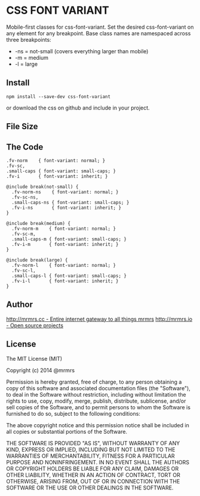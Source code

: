 # CSS FONT VARIANT

  Mobile-first classes for css-font-variant.
  Set the desired css-font-variant on any element for any breakpoint.
  Base class names are namespaced across three breakpoints:

*  -ns = not-small (covers everything larger than mobile)
*  -m  = medium
*  -l  = large

## Install
```
npm install --save-dev css-font-variant
```
or download the css on github and include in your project.

## File Size


## The Code
```
.fv-norm    { font-variant: normal; }
.fv-sc,
.small-caps { font-variant: small-caps; }
.fv-i       { font-variant: inherit; }

@include break(not-small) {
  .fv-norm-ns    { font-variant: normal; }
  .fv-sc-ns,
  .small-caps-ns { font-variant: small-caps; }
  .fv-i-ns       { font-variant: inherit; }
}

@include break(medium) {
  .fv-norm-m    { font-variant: normal; }
  .fv-sc-m,
  .small-caps-m { font-variant: small-caps; }
  .fv-i-m       { font-variant: inherit; }
}

@include break(large) {
  .fv-norm-l    { font-variant: normal; }
  .fv-sc-l,
  .small-caps-l { font-variant: small-caps; }
  .fv-i-l       { font-variant: inherit; }
}

```

## Author

[http://mrmrs.cc - Entire internet gateway to all things mrmrs](http://mrmrs.cc)
[http://mrmrs.io - Open source projects](http://mrmrs.io)

## License

The MIT License (MIT)

Copyright (c) 2014 @mrmrs

Permission is hereby granted, free of charge, to any person obtaining a copy
of this software and associated documentation files (the "Software"), to deal
in the Software without restriction, including without limitation the rights
to use, copy, modify, merge, publish, distribute, sublicense, and/or sell
copies of the Software, and to permit persons to whom the Software is
furnished to do so, subject to the following conditions:

The above copyright notice and this permission notice shall be included in
all copies or substantial portions of the Software.

THE SOFTWARE IS PROVIDED "AS IS", WITHOUT WARRANTY OF ANY KIND, EXPRESS OR
IMPLIED, INCLUDING BUT NOT LIMITED TO THE WARRANTIES OF MERCHANTABILITY,
FITNESS FOR A PARTICULAR PURPOSE AND NONINFRINGEMENT. IN NO EVENT SHALL THE
AUTHORS OR COPYRIGHT HOLDERS BE LIABLE FOR ANY CLAIM, DAMAGES OR OTHER
LIABILITY, WHETHER IN AN ACTION OF CONTRACT, TORT OR OTHERWISE, ARISING FROM,
OUT OF OR IN CONNECTION WITH THE SOFTWARE OR THE USE OR OTHER DEALINGS IN
THE SOFTWARE.

